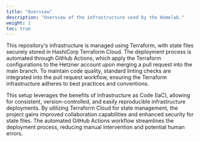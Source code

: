 ```yaml
---
title: "Overview"
description: "Overview of the infrastructure used by the Homelab."
weight: 1
toc: true
---
```


This repository's infrastructure is managed using Terraform, with state files securely stored in HashiCorp Terraform Cloud.
The deployment process is automated through GitHub Actions, which apply the Terraform configurations to the Hetzner account
upon merging a pull request into the main branch. To maintain code quality, standard linting checks are integrated into
the pull request workflow, ensuring the Terraform infrastructure adheres to best practices and conventions.

This setup leverages the benefits of Infrastructure as Code (IaC), allowing for consistent, version-controlled, and easily
reproducible infrastructure deployments. By utilizing Terraform Cloud for state management, the project gains improved
collaboration capabilities and enhanced security for state files. The automated GitHub Actions workflow streamlines the
deployment process, reducing manual intervention and potential human errors.